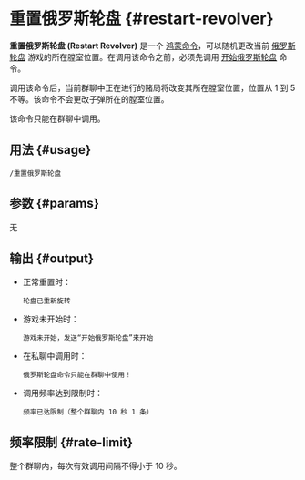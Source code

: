# 重置俄罗斯轮盘 {#restart-revolver}

**重置俄罗斯轮盘 (Restart Revolver)** 是一个 [鸿蒙命令](/harmony/)，可以随机更改当前 [俄罗斯轮盘](/harmony/revolver/) 游戏的所在膛室位置。在调用该命令之前，必须先调用 [开始俄罗斯轮盘](/harmony/revolver/start) 命令。

调用该命令后，当前群聊中正在进行的赌局将改变其所在膛室位置，位置从 1 到 5 不等。该命令不会更改子弹所在的膛室位置。

该命令只能在群聊中调用。

## 用法 {#usage}

```
/重置俄罗斯轮盘
```

## 参数 {#params}

无

## 输出 {#output}

* 正常重置时：

  ```
  轮盘已重新旋转
  ```

* 游戏未开始时：

  ```
  游戏未开始，发送“开始俄罗斯轮盘”来开始
  ```

* 在私聊中调用时：

    ```
  俄罗斯轮盘命令只能在群聊中使用！
  ```

* 调用频率达到限制时：

    ```
  频率已达限制（整个群聊内 10 秒 1 条）
  ```

## 频率限制 {#rate-limit}

整个群聊内，每次有效调用间隔不得小于 10 秒。